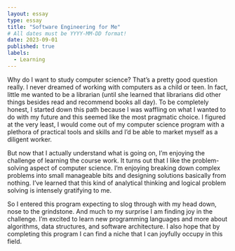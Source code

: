 ```yaml
---
layout: essay
type: essay
title: "Software Engineering for Me"
# All dates must be YYYY-MM-DD format!
date: 2023-09-01
published: true
labels:
  - Learning
---
```


Why do I want to study computer science? That’s a pretty good question really. I never dreamed of working with computers as a child or teen. In fact, little me wanted to be a librarian (until she learned that librarians did other things besides read and recommend books all day). To be completely honest, I started down this path because I was waffling on what I wanted to do with my future and this seemed like the most pragmatic choice. I figured at the very least, I would come out of my computer science program with a plethora of practical tools and skills and I’d be able to market myself as a diligent worker. 

But now that I actually understand what is going on, I’m enjoying the challenge of learning the course work. It turns out that I like the problem-solving aspect of computer science. I’m enjoying breaking down complex problems into small manageable bits and designing solutions basically from nothing. I’ve learned that this kind of analytical thinking and logical problem solving is intensely gratifying to me. 

So I entered this program expecting to slog through with my head down, nose to the grindstone. And much to my surprise I am finding joy in the challenge. I’m excited to learn new programming languages and more about algorithms, data structures, and software architecture. I also hope that by completing this program I can find a niche that I can joyfully occupy in this field. 

